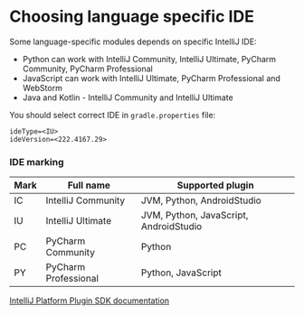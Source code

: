 # Choosing language specific IDE

Some language-specific modules depends on specific IntelliJ IDE:
* Python can work with IntelliJ Community, IntelliJ Ultimate, PyCharm Community, PyCharm Professional
* JavaScript can work with IntelliJ Ultimate, PyCharm Professional and WebStorm
* Java and Kotlin - IntelliJ Community and IntelliJ Ultimate

You should select correct IDE in `gradle.properties` file:
```
ideType=<IU>
ideVersion=<222.4167.29>
```

### IDE marking

| Mark | Full name            | Supported plugin                       |
|------|----------------------|----------------------------------------|
| IC   | IntelliJ Community   | JVM, Python, AndroidStudio             |
| IU   | IntelliJ Ultimate    | JVM, Python, JavaScript, AndroidStudio |
| PC   | PyCharm Community    | Python                                 |
| PY   | PyCharm Professional | Python, JavaScript                     |

[IntelliJ Platform Plugin SDK documentation](https://plugins.jetbrains.com/docs/intellij/tools-gradle-intellij-plugin.html#tasks-runpluginverifier)